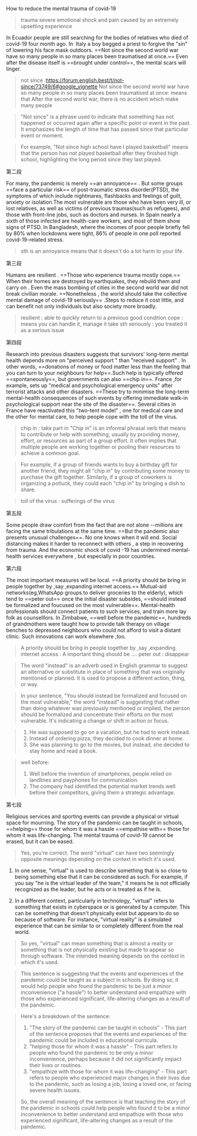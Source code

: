 How to reduce the mental trauma of covid-19

> trauma
>  severe emotional shock and pain caused by an extremely upsetting experience

In Ecuador people are still searching for the bodies of relatives who died of covid-19 four month ago. In  Italy a boy begged a priest to forgive the "sin" of lowering his face mask outdoors. ==Not since the second world war have so many people in so many places been traumatised at once.== Even after the disease itself is ==brought under control==, the mental scars will linger.

> not since :https://forum.english.best/t/not-since/73749/6#google_vignette
> Not since the second world war have so many people in so many places been traumatised at once:
> means that 
> After the second world war,  there is no accident which make many people


> "Not since" is a phrase used to indicate that something has not happened or occurred again after a specific point or event in the past. It emphasizes the length of time that has passed since that particular event or moment.

> For example, "Not since high school have I played basketball" means that the person has not played basketball after they finished high school, highlighting the long period since they last played.


第二段

For many, the pandemic is merely ==an annoyance== . But some groups ==face a particular risk== of post-traumatic stress disorder(PTSD), the symptoms of which include nightmares, flashbacks and feelings of guilt, anxiety or isolation.The most vulnerable are those who have been very ill, or lost relatives, as well as victims of previous traumas(such as refugees), and those with front-line jobs, such as doctors and nurses. In Spain nearly a sixth of those infected are health-care workers, and most of them show signs of PTSD. In Bangladesh, where the incomes of poor people briefly fell by 80% when lockdowns were tight, 86% of people in one poll reported covid-19-related stress.

> sth is an annoyance means that it doesn't do a lot harm to your life.

第三段

Humans are resilient . ==Those who experience trauma mostly cope.== When their homes are destroyed by earthquakes, they rebuild them and carry on . Even the mass bombing of cities in the second world war did not break civilian morale. ==Nonetheless , the world should take the collective mental damage of covid-19 seriously== .Steps to reduce it cost little, and can benefit not only individuals but also society more broadly.

> resilient : able to quickly return to a previous good condition
> cope :  means you can handle it, manage it
> take sth seriously : you treated it as a serious issue

第四段

Research into previous disasters suggests that survivors' long-term mental health depends more on "perceived support " than "received support" . In other words, ==donations of money or food matter less than the feeling that you can turn to your neighbours for help==.Such help is typically offered ==spontaneously==, but governments can also ==chip in==. France ,for example, sets up "medical and psychological emergency units" after terrorist attacks and other disasters. ==These try to minimise the long-term mental-health consequences of such events by offering immediate walk-in psychological support near the site of the disaster==. Several cities in France have reactivated this "two-tent model" , one for medical care and the other for mental care, to help people cope with the toll of the virus.

> chip in : take part in
> "Chip in" is an informal phrasal verb that means to contribute or help with something, usually by providing money, effort, or resources as part of a group effort. It often implies that multiple people are working together or pooling their resources to achieve a common goal.

> For example, if a group of friends wants to buy a birthday gift for another friend, they might all "chip in" by contributing some money to purchase the gift together. Similarly, if a group of coworkers is organizing a potluck, they could each "chip in" by bringing a dish to share.

> toll of the virus : sufferings of the virus

第五段

Some people draw comfort from the fact that are not alone --millions are facing the same tribulations at the same time. ==But the pandemic also presents unusual challenges==. No one knows when it will end. Social distancing makes it harder to reconnect with others , a step in recovering from trauma. And the economic shock of covid -19 has undermined mental-health services everywhere , but especially in poor countries.

第六段

The most important measures will be local. ==A priority should be bring in people together by ,say ,expanding internet access.== Mutual-aid networks(eg,WhatsApp groups to deliver groceries to the elderly), which tend to ==peter out== once the initial disaster subsides, ==should instead be formalized and foucused on the most vulnerable==. Mental-health professionals should connect patients to such services, and train more lay folk as counselllors. In Zimbabwe, ==well before the pandemic==, hundreds of grandmothers were taught how to provide talk therapy on village benches to depressed  neighbours who could not afford to visit a distant clinic. Such innovations can work elsewhere ,too.


> A priority should be bring in people together by ,say ,expanding internet access : 
> A important thing should be .... 
> peter out : disappear 

> The word "instead" is an adverb used in English grammar to suggest an alternative or substitute in place of something that was originally mentioned or planned. It is used to propose a different action, thing, or way. 

> In your sentence, "You should instead be formalized and focused on the most vulnerable," the word "instead" is suggesting that rather than doing whatever was previously mentioned or implied, the person should be formalized and concentrate their efforts on the most vulnerable. It's indicating a change or shift in action or focus.

> 1. He was supposed to go on a vacation, but he had to work instead.
> 2. Instead of ordering pizza, they decided to cook dinner at home.
> 3. She was planning to go to the movies, but instead, she decided to stay home and read a book.

> well before: 
> 1. Well before the invention of smartphones, people relied on landlines and payphones for communication.
> 2. The company had identified the potential market trends well before their competitors, giving them a strategic advantage.

第七段

Religious services and sporting events can provide a physical or virtual space for mourning. The story of the pandemic can be taught in schools, ==helping== those for whom it was a hassle ==empathise with== those for whom it was life-changing. The mental trauma of covid-19 cannot be erased, but it can be eased.


> Yes, you're correct. The word "virtual" can have two seemingly opposite meanings depending on the context in which it's used.

1. In one sense, "virtual" is used to describe something that is so close to being something else that it can be considered as such. For example, if you say "he is the virtual leader of the team," it means he is not officially recognized as the leader, but he acts or is treated as if he is.

2. In a different context, particularly in technology, "virtual" refers to something that exists in cyberspace or is generated by a computer. This can be something that doesn't physically exist but appears to do so because of software. For instance, "virtual reality" is a simulated experience that can be similar to or completely different from the real world.

>  So yes, "virtual" can mean something that is almost a reality or something that is not physically existing but made to appear so through software. The intended meaning depends on the context in which it's used.



> This sentence is suggesting that the events and experiences of the pandemic could be taught as a subject in schools. By doing so, it would help people who found the pandemic to be just a minor inconvenience ("a hassle") to better understand and empathize with those who experienced significant, life-altering changes as a result of the pandemic.

> Here's a breakdown of the sentence:
> 1. "The story of the pandemic can be taught in schools" - This part of the sentence proposes that the events and experiences of the pandemic could be included in educational curricula.
> 2. "helping those for whom it was a hassle" - This part refers to people who found the pandemic to be only a minor inconvenience, perhaps because it did not significantly impact their lives or routines.
> 3. "empathize with those for whom it was life-changing" - This part refers to people who experienced major changes in their lives due to the pandemic, such as losing a job, losing a loved one, or facing severe health issues.
> 
> So, the overall meaning of the sentence is that teaching the story of the pandemic in schools could help people who found it to be a minor inconvenience to better understand and empathize with those who experienced significant, life-altering changes as a result of the pandemic.